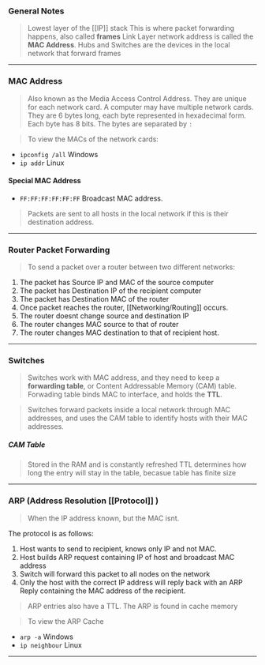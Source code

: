 
### General Notes

> Lowest layer of the [[IP]] stack
> This is where packet forwarding happens, also called **frames**
> Link Layer network address is called the **MAC Address**.
> Hubs and Switches are the devices in the local network that forward frames

---

### MAC Address

> Also known as the Media Access Control Address.
> They are unique for each network card. A computer may have multiple network cards.
> They are 6 bytes long, each byte represented in hexadecimal form. Each byte has 8 bits.
> The bytes are separated by `:`

> To view the MACs of the network cards: 
* `ipconfig /all` Windows
* `ip addr` Linux

#### Special MAC Address
* `FF:FF:FF:FF:FF:FF` Broadcast MAC address. 
>Packets are sent to all hosts in the local network if this is their destination address.

---

### Router Packet Forwarding

> To send a packet over a router between two different networks:

1. The packet has Source IP and MAC of the source computer 
2. The packet has Destination IP of the recipient computer
3. The packet has Destination MAC of the router
4. Once packet reaches the router, [[Networking/Routing]] occurs.
5. The router doesnt change source and destination IP
6. The router changes MAC source to that of router
7. The router changes MAC destination to that of recipient host.

---

### Switches

> Switches work with MAC address, and they need to keep a **forwarding table**, or Content Addressable Memory (CAM) table.
> Forwading table binds MAC to interface, and holds the **TTL**.

> Switches forward packets inside a local network through MAC addresses, and uses the CAM table to identify hosts with their MAC addresses.

##### CAM Table
> Stored in the RAM and is constantly refreshed
> TTL determines how long the entry will stay in the table, becasue table has finite size

---

### ARP (Address Resolution [[Protocol]] )

> When the IP address known, but the MAC isnt. 

The protocol is as follows: 
1. Host wants to send to recipient, knows only IP and not MAC.
2. Host builds ARP request containing IP of host and broadcast MAC address
3. Switch will forward this packet to all nodes on the network
4. Only the host with the correct IP address will reply back with an ARP Reply containing the MAC address of the recipient.

> ARP entries also have a TTL.
> The ARP is found in cache memory

> To view the ARP Cache
* `arp -a` Windows
* `ip neighbour` Linux
---
